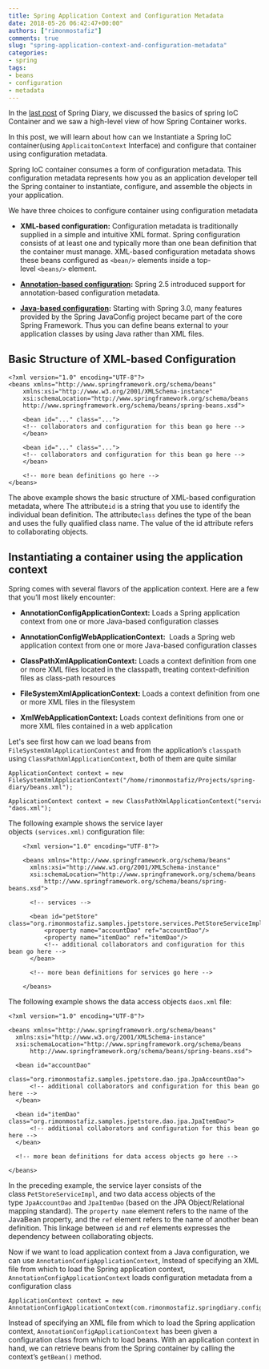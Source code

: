 ```yaml
---
title: Spring Application Context and Configuration Metadata
date: 2018-05-26 06:42:47+00:00"
authors: ["rimonmostafiz"]
comments: true
slug: "spring-application-context-and-configuration-metadata"
categories:
- spring
tags:
- beans
- configuration
- metadata
---
```


In the [last post](http://www.rimonmostafiz.com/blog/auto-bean-wiring-of-spring/) of Spring Diary, we discussed the basics of spring IoC Container and we saw a high-level view of how Spring Container works.

In this post, we will learn about how can we Instantiate a Spring IoC container(using `ApplicaitonContext` Interface) and configure that container using configuration metadata.

Spring IoC container consumes a form of configuration metadata. This configuration metadata represents how you as an application developer tell the Spring container to instantiate, configure, and assemble the objects in your application.

We have three choices to configure container using configuration metadata

  * **XML-based configuration:** Configuration metadata is traditionally supplied in a simple and intuitive XML format. Spring configuration consists of at least one and typically more than one bean definition that the container must manage. XML-based configuration metadata shows these beans configured as `<bean/>` elements inside a top-level `<beans/>` element.

  * **[Annotation-based configuration](https://docs.spring.io/spring/docs/current/spring-framework-reference/core.html#beans-annotation-config):** Spring 2.5 introduced support for annotation-based configuration metadata.

  * **[Java-based configuration](https://docs.spring.io/spring/docs/current/spring-framework-reference/core.html#beans-java):** Starting with Spring 3.0, many features provided by the Spring JavaConfig project became part of the core Spring Framework. Thus you can define beans external to your application classes by using Java rather than XML files.


## Basic Structure of XML-based Configuration
    <?xml version="1.0" encoding="UTF-8"?>
    <beans xmlns="http://www.springframework.org/schema/beans"
        xmlns:xsi="http://www.w3.org/2001/XMLSchema-instance"
        xsi:schemaLocation="http://www.springframework.org/schema/beans
        http://www.springframework.org/schema/beans/spring-beans.xsd">

        <bean id="..." class="...">
        <!-- collaborators and configuration for this bean go here -->
        </bean>  

        <bean id="..." class="...">
        <!-- collaborators and configuration for this bean go here -->
        </bean>

        <!-- more bean definitions go here -->
    </beans>

The above example shows the basic structure of XML-based configuration metadata, where The attribute`id` is a string that you use to identify the individual bean definition. The attribute`class` defines the type of the bean and uses the fully qualified class name. The value of the id attribute refers to collaborating objects.

## Instantiating a container using the application context

Spring comes with several flavors of the application context. Here are a few that you’ll most likely encounter:

  * **AnnotationConfigApplicationContext:** Loads a Spring application context from one or more Java-based configuration classes

  * **AnnotationConfigWebApplicationContext:**  Loads a Spring web application context from one or more Java-based configuration classes

  * **ClassPathXmlApplicationContext:** Loads a context definition from one or more XML files located in the classpath, treating context-definition files as class-path resources

  * **FileSystemXmlApplicationContext:** Loads a context definition from one or more XML files in the filesystem

  * **XmlWebApplicationContext:** Loads context definitions from one or more XML files contained in a web application


Let's see first how can we load beans from `FileSystemXmlApplicationContest` and from the application’s `classpath` using `ClassPathXmlApplicationContext`, both of them are quite similar

    ApplicationContext context = new FileSystemXmlApplicationContext("/home/rimonmostafiz/Projects/spring-diary/beans.xml");

    ApplicationContext context = new ClassPathXmlApplicationContext("service.xml", "daos.xml");

The following example shows the service layer objects `(services.xml)` configuration file:

        <?xml version="1.0" encoding="UTF-8"?>

        <beans xmlns="http://www.springframework.org/schema/beans"
          xmlns:xsi="http://www.w3.org/2001/XMLSchema-instance"
          xsi:schemaLocation="http://www.springframework.org/schema/beans
              http://www.springframework.org/schema/beans/spring-beans.xsd">

          <!-- services -->

          <bean id="petStore" class="org.rimonmostafiz.samples.jpetstore.services.PetStoreServiceImpl">
              <property name="accountDao" ref="accountDao"/>
              <property name="itemDao" ref="itemDao"/>
              <!-- additional collaborators and configuration for this bean go here -->
          </bean>

          <!-- more bean definitions for services go here -->

        </beans>

The following example shows the data access objects `daos.xml` file:

    <?xml version="1.0" encoding="UTF-8"?>

    <beans xmlns="http://www.springframework.org/schema/beans"
      xmlns:xsi="http://www.w3.org/2001/XMLSchema-instance"
      xsi:schemaLocation="http://www.springframework.org/schema/beans
          http://www.springframework.org/schema/beans/spring-beans.xsd">

      <bean id="accountDao"
          class="org.rimonmostafiz.samples.jpetstore.dao.jpa.JpaAccountDao">
          <!-- additional collaborators and configuration for this bean go here -->
      </bean>

      <bean id="itemDao" class="org.rimonmostafiz.samples.jpetstore.dao.jpa.JpaItemDao">
          <!-- additional collaborators and configuration for this bean go here -->
      </bean>

      <!-- more bean definitions for data access objects go here -->

    </beans>

In the preceding example, the service layer consists of the class `PetStoreServiceImpl`, and two data access objects of the type `JpaAccountDao` and `JpaItemDao` (based on the JPA Object/Relational mapping standard). The `property name` element refers to the name of the JavaBean property, and the `ref` element refers to the name of another bean definition. This linkage between `id` and `ref` elements expresses the dependency between collaborating objects.

Now if we want to load application context from a Java configuration, we can use `AnnotationConfigApplicationContext`, Instead of specifying an XML file from which to load the Spring application context, `AnnotationConfigApplicationContext` loads configuration metadata from a configuration class

    ApplicationContext context = new AnnotationConfigApplicationContext(com.rimonmostafiz.springdiary.config.AppConfig.class);

Instead of specifying an XML file from which to load the Spring application context,
`AnnotationConfigApplicationContext` has been given a configuration class from
which to load beans. With an application context in hand, we can retrieve beans from the Spring container by calling the context’s `getBean()` method.
